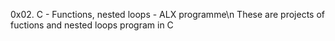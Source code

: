 0x02. C - Functions, nested loops - ALX programme\n
These are projects of fuctions and nested loops program in C
